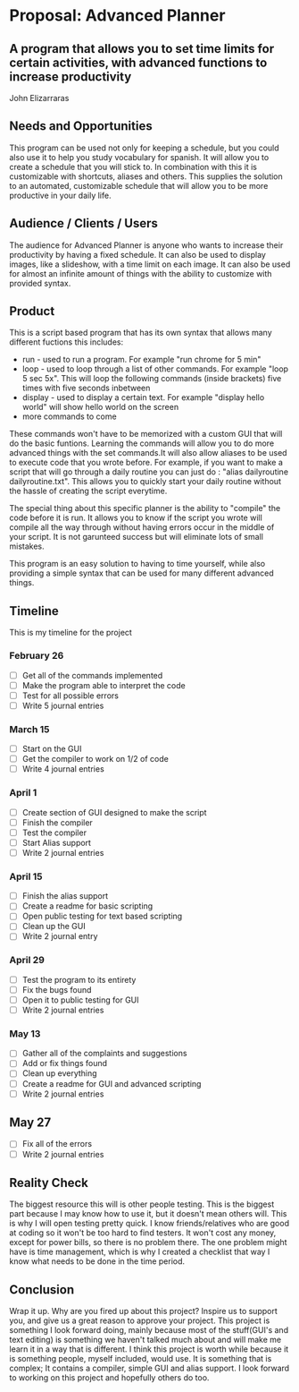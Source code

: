 # Proposal: Advanced Planner
## A program that allows you to set time limits for certain activities, with advanced functions to increase productivity
John Elizarraras

## Needs and Opportunities
This program can be used not only for keeping a schedule, but you could also use it to help you study vocabulary for spanish. It will allow you to create a schedule that you will stick to. In combination with this it is customizable with shortcuts, aliases and others. This supplies the solution to an automated, customizable schedule that will allow you to be more productive in your daily life.

## Audience / Clients / Users
The audience for Advanced Planner is anyone who wants to increase their productivity by having a fixed schedule. It can also be used to display images, like a slideshow, with a time limit on each image. It can also be used for almost an infinite amount of things with the ability to customize with provided syntax.

## Product
This is a script based program that has its own syntax that allows many different fuctions this includes:

* run - used to run a program. For example "run chrome for 5 min"
* loop - used to loop through a list of other commands. For example "loop 5 sec 5x". This will loop the following commands (inside brackets) five times with five seconds inbetween
* display - used to display a certain text. For example "display hello world" will show hello world on the screen
* more commands to come

These commands won't have to be memorized with a custom GUI that will do the basic funtions. Learning the commands will allow you to do more advanced things with the set commands.It will also allow aliases to be used to execute code that you wrote before. For example, if you want to make a script that will go through a daily routine you can just do : "alias dailyroutine dailyroutine.txt". This allows you to quickly start your daily routine without the hassle of creating the script everytime.

The special thing about this specific planner is the ability to "compile" the code before it is run. It allows you to know if the script you wrote will compile all the way through without having errors occur in the middle of your script. It is not garunteed success but will eliminate lots of small mistakes. 

This program is an easy solution to having to time yourself, while also providing a simple syntax that can be used for many different advanced things.

## Timeline

This is my timeline for the project

### February 26
- [ ] Get all of the commands implemented
- [ ] Make the program able to interpret the code
- [ ] Test for all possible errors
- [ ] Write 5 journal entries

### March 15
- [ ] Start on the GUI
- [ ] Get the compiler to work on 1/2 of code
- [ ] Write 4 journal entries

### April 1
- [ ] Create section of GUI designed to make the script
- [ ] Finish the compiler
- [ ] Test the compiler
- [ ] Start Alias support
- [ ] Write 2 journal entries

### April 15
- [ ] Finish the alias support
- [ ] Create a readme for basic scripting
- [ ] Open public testing for text based scripting
- [ ] Clean up the GUI
- [ ] Write 2 journal entry

### April 29
- [ ] Test the program to its entirety
- [ ] Fix the bugs found
- [ ] Open it to public testing for GUI
- [ ] Write 2 journal entries

### May 13
- [ ] Gather all of the complaints and suggestions
- [ ] Add or fix things found 
- [ ] Clean up everything
- [ ] Create a readme for GUI and advanced scripting
- [ ] Write 2 journal entries

## May 27
- [ ] Fix all of the errors
- [ ] Write 2 journal entries

## Reality Check
The biggest resource this will is other people testing. This is the biggest part because I may know how to use it, but it doesn't mean others will. This is why I will open testing pretty quick. I know friends/relatives who are good at coding so it won't be too hard to find testers. It won't cost any money, except for power bills, so there is no problem there. The one problem might have is time management, which is why I created a checklist that way I know what needs to be done in the time period.

## Conclusion
Wrap it up. Why are you fired up about this project? Inspire us to support you,
and give us a great reason to approve your project.
This project is something I look forward doing, mainly because most of the stuff(GUI's and text editing) is something we haven't talked much about and will make me learn it in a way that is different. I think this project is worth while because it is something people, myself included, would use. It is something that is complex; It contains a compiler, simple GUI and alias support. I look forward to working on this project and hopefully others do too.